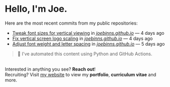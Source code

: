 # Hello, I'm Joe.
Here are the most recent commits from my public repositories:<br>
<!--activity_section_start-->
- [Tweak font sizes for vertical viewing](https://github.com/joebinns/joebinns.github.io/commit/50edb8c79edde45b63a10bf2b68341dc723cb7b9) in [*joebinns.github.io*](https://github.com/joebinns/joebinns.github.io) — 4 days ago
- [Fix vertical screen logo scaling](https://github.com/joebinns/joebinns.github.io/commit/37307c8998b9adb535558950abd997a10a2a95b7) in [*joebinns.github.io*](https://github.com/joebinns/joebinns.github.io) — 4 days ago
- [Adjust font weight and letter spacing](https://github.com/joebinns/joebinns.github.io/commit/158292d6bbfcd828190bab9f71909d7c36a7ad1a) in [*joebinns.github.io*](https://github.com/joebinns/joebinns.github.io) — 5 days ago
<!--activity_section_end-->
> 🚀 I've automated this content using Python  and GitHub Actions.

<br>Interested in anything you see? **Reach out**!<br>
Recruiting? Visit [my website](https://joebinns.com/) to view my **portfolio**, **curriculum vitae** and more.
